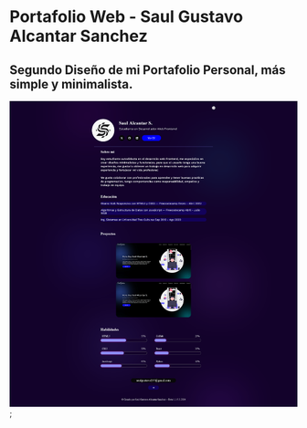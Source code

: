# Portafolio Web - Saul Gustavo Alcantar Sanchez
## Segundo Diseño de mi Portafolio Personal, más simple y minimalista.

![Screenshot](images/tercera-beta.png);



